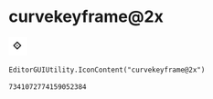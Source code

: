 # curvekeyframe@2x
![](/img/curvekeyframe@2x.png)

``` CSharp
EditorGUIUtility.IconContent("curvekeyframe@2x")
```
```
7341072774159052384
```
